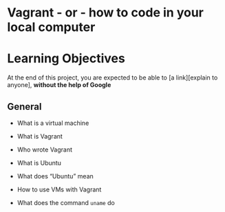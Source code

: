 # Vagrant - or - how to code in your local computer

# Learning Objectives
At the end of this project, you are expected to be able to [a link][explain to anyone], **without the help of Google**

## General

* What is a virtual machine

* What is Vagrant

* Who wrote Vagrant

* What is Ubuntu

* What does “Ubuntu” mean

* How to use VMs with Vagrant

* What does the command `uname` do
